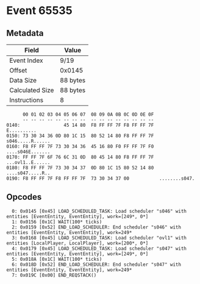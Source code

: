 # Event 65535

## Metadata

| Field           | Value    |
|-----------------|----------|
| Event Index     | 9/19     |
| Offset          | 0x0145   |
| Data Size       | 88 bytes |
| Calculated Size | 88 bytes |
| Instructions    | 8        |

```
      00 01 02 03 04 05 06 07  08 09 0A 0B 0C 0D 0E 0F
      -- -- -- -- -- -- -- --  -- -- -- -- -- -- -- --
0140:                45 14 80  F8 FF FF 7F F8 FF FF 7F       E..........
0150: 73 30 34 36 0D 80 1C 15  80 52 14 80 F8 FF FF 7F  s046.....R......
0160: F8 FF FF 7F 73 30 34 36  45 16 80 F0 FF FF 7F F0  ....s046E.......
0170: FF FF 7F 6F 76 6C 31 0D  80 45 14 80 F8 FF FF 7F  ...ovl1..E......
0180: F8 FF FF 7F 73 30 34 37  0D 80 1C 15 80 52 14 80  ....s047.....R..
0190: F8 FF FF 7F F8 FF FF 7F  73 30 34 37 00           ........s047.   
```

## Opcodes

```
  0: 0x0145 [0x45] LOAD_SCHEDULED_TASK: Load scheduler "s046" with entities [EventEntity, EventEntity], work=[249*, 0*]
  1: 0x0156 [0x1C] WAIT(100* ticks)
  2: 0x0159 [0x52] END_LOAD_SCHEDULER: End scheduler "s046" with entities [EventEntity, EventEntity], work=249*
  3: 0x0168 [0x45] LOAD_SCHEDULED_TASK: Load scheduler "ovl1" with entities [LocalPlayer, LocalPlayer], work=[200*, 0*]
  4: 0x0179 [0x45] LOAD_SCHEDULED_TASK: Load scheduler "s047" with entities [EventEntity, EventEntity], work=[249*, 0*]
  5: 0x018A [0x1C] WAIT(100* ticks)
  6: 0x018D [0x52] END_LOAD_SCHEDULER: End scheduler "s047" with entities [EventEntity, EventEntity], work=249*
  7: 0x019C [0x00] END_REQSTACK()
```
